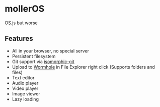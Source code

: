 # mollerOS

OS.js but worse

## Features

- All in your browser, no special server
- Persistent filesystem
- Git support via [isomorphic-git](https://npm.im/isomorphic-git)
- Upload to [Wormhole](https://wormhole.app) in File Explorer right click (Supports folders and files)
- Text editor
- Audio player
- Video player
- Image viewer
- Lazy loading
